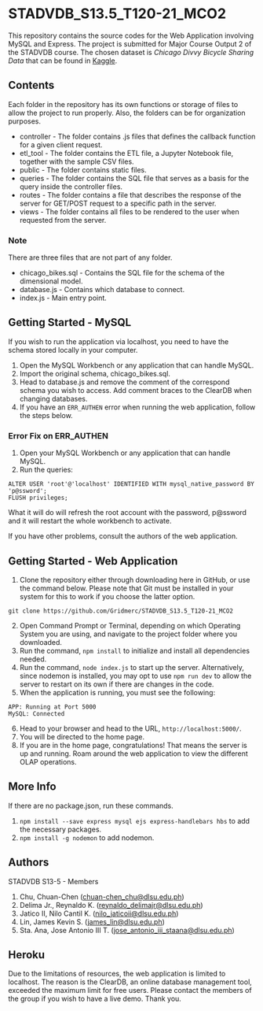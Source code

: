 # STADVDB_S13.5_T120-21_MCO2

This repository contains the source codes for the Web Application involving MySQL and Express. The project is submitted for Major Course Output 2 of the STADVDB course. The chosen dataset is *Chicago Divvy Bicycle Sharing Data* that can be found in [Kaggle](https://www.kaggle.com/yingwurenjian/chicago-divvy-bicycle-sharing-data).

## Contents

Each folder in the repository has its own functions or storage of files to allow the project to run properly. Also, the folders can be for organization purposes.

- controller - The folder contains .js files that defines the callback function for a given client request.
- etl_tool - The folder contains the ETL file, a Jupyter Notebook file, together with the sample CSV files.
- public - The folder contains static files.
- queries - The folder contains the SQL file that serves as a basis for the query inside the controller files.
- routes - The folder contains a file that describes the response of the server for GET/POST request to a specific path in the server.
- views - The folder contains all files to be rendered to the user when requested from the server.

### Note

There are three files that are not part of any folder.
- chicago_bikes.sql - Contains the SQL file for the schema of the dimensional model.
- database.js - Contains which database to connect.
- index.js - Main entry point.

## Getting Started - MySQL

If you wish to run the application via localhost, you need to have the schema stored locally in your computer.

1. Open the MySQL Workbench or any application that can handle MySQL.
2. Import the original schema, chicago_bikes.sql.
3. Head to database.js and remove the comment of the correspond schema you wish to access. Add comment braces to the ClearDB when changing databases.
4. If you have an `ERR_AUTHEN` error when running the web application, follow the steps below.

### Error Fix on ERR_AUTHEN

1. Open your MySQL Workbench or any application that can handle MySQL.
2. Run the queries:
```
ALTER USER 'root'@'localhost' IDENTIFIED WITH mysql_native_password BY 'p@ssword';
FLUSH privileges;
```
What it will do will refresh the root account with the password, p@ssword and it will restart the whole workbench to activate.

If you have other problems, consult the authors of the web application.

## Getting Started - Web Application

1. Clone the repository either through downloading here in GitHub, or use the command below. Please note that Git must be installed in your system for this to work if you choose the latter option.
```
git clone https://github.com/Gridmerc/STADVDB_S13.5_T120-21_MCO2
```

2. Open Command Prompt or Terminal, depending on which Operating System you are using, and navigate to the project folder where you downloaded.
3. Run the command, `npm install` to initialize and install all dependencies needed.
4. Run the command, `node index.js` to start up the server. Alternatively, since nodemon is installed, you may opt to use `npm run dev` to allow the server to restart on its own if there are changes in the code.
5. When the application is running, you must see the following:
```
APP: Running at Port 5000
MySQL: Connected
```
6. Head to your browser and head to the URL, `http://localhost:5000/`.
7. You will be directed to the home page.
8. If you are in the home page, congratulations! That means the server is up and running. Roam around the web application to view the different OLAP operations.

## More Info

If there are no package.json, run these commands.
1. `npm install --save express mysql ejs express-handlebars hbs` to add the necessary packages.
2. `npm install -g nodemon` to add nodemon.

## Authors

STADVDB S13-5 - Members
1. Chu, Chuan-Chen (chuan-chen_chu@dlsu.edu.ph)
2. Delima Jr., Reynaldo K. (reynaldo_delimajr@dlsu.edu.ph)
3. Jatico II, Nilo Cantil K. (nilo_jaticoii@dlsu.edu.ph)
4. Lin, James Kevin S. (james_lin@dlsu.edu.ph)
5. Sta. Ana, Jose Antonio III T. (jose_antonio_iii_staana@dlsu.edu.ph)

## Heroku
Due to the limitations of resources, the web application is limited to localhost. The reason is the ClearDB, an online database management tool, exceeded the maximum limit for free users. Please contact the members of the group if you wish to have a live demo. Thank you.